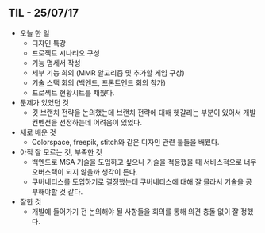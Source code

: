 ## TIL - 25/07/17

* 오늘 한 일
    * 디자인 특강
    * 프로젝트 시나리오 구성
    * 기능 명세서 작성
    * 세부 기능 회의 (MMR 알고리즘 및 추가할 게임 구상)
    * 기술 스택 회의 (백엔드, 프론트엔드 회의 참가)
    * 프로젝트 현황시트를 채웠다.
* 문제가 있었던 것
    * 깃 브랜치 전략을 논의했는데 브랜치 전략에 대해 헷갈리는 부분이 있어서 개발 컨벤션을 선정하는데 어려움이 있었다.
* 새로 배운 것
    * Colorspace, freepik, stitch와 같은 디자인 관련 툴들을 배웠다.
* 아직 잘 모르는 것, 부족한 것
    * 백엔드로 MSA 기술을 도입하고 싶으나 기술을 적용했을 때 서비스적으로 너무 오버스택이 되지 않을까 생각이 든다.
    * 쿠버네티스를 도입하기로 결정했는데 쿠버네티스에 대해 잘 몰라서 기술을 공부해야할 것 같다.
* 잘한 것
    * 개발에 들어가기 전 논의해야 될 사항들을 회의를 통해 의견 충돌 없이 잘 정했다.